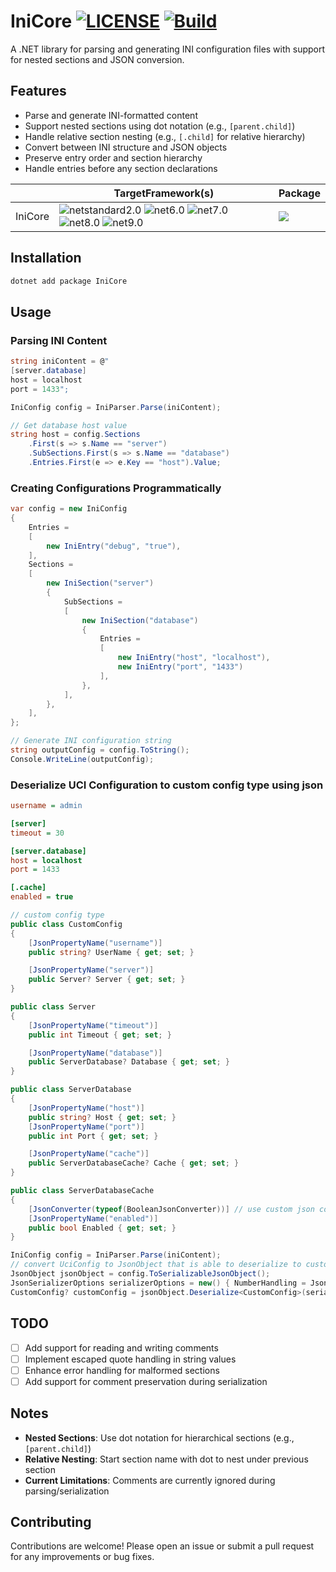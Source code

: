 # IniCore [![LICENSE](https://img.shields.io/github/license/mashape/apistatus.svg)](LICENSE.TXT) [![Build](https://github.com/huoshan12345/IniCore/actions/workflows/build.yml/badge.svg)](https://github.com/huoshan12345/IniCore/actions/workflows/build.yml)

A .NET library for parsing and generating INI configuration files with support for nested sections and JSON conversion.

## Features

- Parse and generate INI-formatted content
- Support nested sections using dot notation (e.g., `[parent.child]`)
- Handle relative section nesting (e.g., `[.child]` for relative hierarchy)
- Convert between INI structure and JSON objects
- Preserve entry order and section hierarchy
- Handle entries before any section declarations

||TargetFramework(s)|Package|
|----|----|----|
|IniCore|![netstandard2.0](https://img.shields.io/badge/netstandard-2.0-30a14e.svg) ![net6.0](https://img.shields.io/badge/net-6.0-30a14e.svg) ![net7.0](https://img.shields.io/badge/net-7.0-30a14e.svg) ![net8.0](https://img.shields.io/badge/net-8.0-30a14e.svg) ![net9.0](https://img.shields.io/badge/net-9.0-30a14e.svg) |[![](https://img.shields.io/nuget/v/IniCore?logo=nuget&label=nuget)](https://www.nuget.org/packages/IniCore)|

## Installation

```bash
dotnet add package IniCore
```

## Usage

### Parsing INI Content

```csharp
string iniContent = @"
[server.database]
host = localhost
port = 1433";

IniConfig config = IniParser.Parse(iniContent);

// Get database host value
string host = config.Sections
    .First(s => s.Name == "server")
    .SubSections.First(s => s.Name == "database")
    .Entries.First(e => e.Key == "host").Value;
```

### Creating Configurations Programmatically

```csharp
var config = new IniConfig
{
    Entries =
    [
        new IniEntry("debug", "true"),
    ],
    Sections =
    [
        new IniSection("server")
        {
            SubSections =
            [
                new IniSection("database")
                {
                    Entries =
                    [
                        new IniEntry("host", "localhost"),
                        new IniEntry("port", "1433")
                    ],
                },
            ],
        },
    ],
};

// Generate INI configuration string
string outputConfig = config.ToString();
Console.WriteLine(outputConfig);
```

### Deserialize UCI Configuration to custom config type using json

```ini
username = admin

[server]
timeout = 30

[server.database]
host = localhost
port = 1433

[.cache]
enabled = true
```

```csharp
// custom config type
public class CustomConfig
{
    [JsonPropertyName("username")]
    public string? UserName { get; set; }

    [JsonPropertyName("server")]
    public Server? Server { get; set; }
}

public class Server
{
    [JsonPropertyName("timeout")]
    public int Timeout { get; set; }

    [JsonPropertyName("database")]
    public ServerDatabase? Database { get; set; }
}

public class ServerDatabase
{
    [JsonPropertyName("host")]
    public string? Host { get; set; }
    [JsonPropertyName("port")]
    public int Port { get; set; }

    [JsonPropertyName("cache")]
    public ServerDatabaseCache? Cache { get; set; }
}

public class ServerDatabaseCache
{
    [JsonConverter(typeof(BooleanJsonConverter))] // use custom json converter
    [JsonPropertyName("enabled")]
    public bool Enabled { get; set; }
}

IniConfig config = IniParser.Parse(iniContent);
// convert UciConfig to JsonObject that is able to deserialize to custom type.
JsonObject jsonObject = config.ToSerializableJsonObject();
JsonSerializerOptions serializerOptions = new() { NumberHandling = JsonNumberHandling.AllowReadingFromString };
CustomConfig? customConfig = jsonObject.Deserialize<CustomConfig>(serializerOptions);
```

## TODO

- [ ] Add support for reading and writing comments
- [ ] Implement escaped quote handling in string values
- [ ] Enhance error handling for malformed sections
- [ ] Add support for comment preservation during serialization

## Notes

- **Nested Sections**: Use dot notation for hierarchical sections (e.g., `[parent.child]`)
- **Relative Nesting**: Start section name with dot to nest under previous section
- **Current Limitations**: Comments are currently ignored during parsing/serialization

## Contributing

Contributions are welcome! Please open an issue or submit a pull request for any improvements or bug fixes.